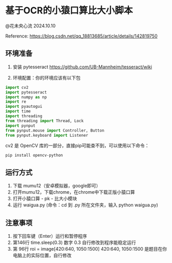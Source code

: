 

# 基于OCR的小猿口算比大小脚本

@花未央心流 2024.10.10

Reference: https://blog.csdn.net/qq_18813685/article/details/142819750





## 环境准备

1. 安装 pytesseract
  https://github.com/UB-Mannheim/tesseract/wiki

2. 环境配置：你的环境应该有以下包

```python
import cv2
import pytesseract
import numpy as np
import re
import pyautogui
import time
import threading
from threading import Thread, Lock
import pynput
from pynput.mouse import Controller, Button
from pynput.keyboard import Listener
```

cv2 是 OpenCV 库的一部分，直接pip可能查不到，可以使用以下命令：
```
pip install opencv-python
```





## 运行方式

1. 下载 mumu12（安卓模拟器，google即可）
2. 打开mumu12，下载chrome，在chrome中下载正版小猿口算
3. 打开小猿口算 - pk - 比大小模块
4. 运行 waigua.py (命令：cd 到 .py 所在文件夹，输入 python waigua.py)



## 注意事项

1. 按下回车键（Enter）运行和暂停程序
2. 第146行		time.sleep(0.3)		数字 0.3 自行修改到程序能稳定运行
3. 第  96行		roi = image[420:640, 1050:1500]  420:640, 1050:1500 是题目在你电脑上的实际位置，自行修改